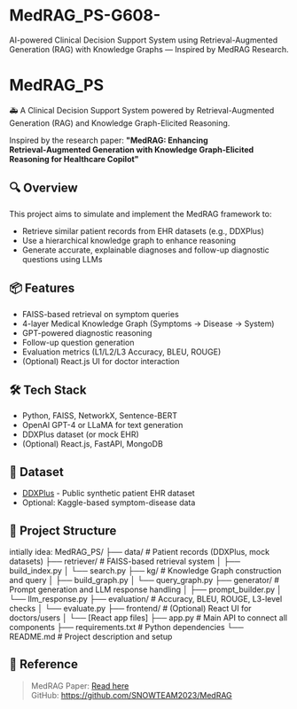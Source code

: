 # MedRAG_PS-G608-
AI-powered Clinical Decision Support System using Retrieval-Augmented Generation (RAG) with Knowledge Graphs — Inspired by MedRAG Research.
# MedRAG_PS

🚑 A Clinical Decision Support System powered by Retrieval-Augmented Generation (RAG) and Knowledge Graph-Elicited Reasoning.

Inspired by the research paper:
**"MedRAG: Enhancing Retrieval‑Augmented Generation with Knowledge Graph‑Elicited Reasoning for Healthcare Copilot"**

## 🔍 Overview

This project aims to simulate and implement the MedRAG framework to:

- Retrieve similar patient records from EHR datasets (e.g., DDXPlus)
- Use a hierarchical knowledge graph to enhance reasoning
- Generate accurate, explainable diagnoses and follow-up diagnostic questions using LLMs

## 📦 Features

- FAISS-based retrieval on symptom queries
- 4-layer Medical Knowledge Graph (Symptoms → Disease → System)
- GPT-powered diagnostic reasoning
- Follow-up question generation
- Evaluation metrics (L1/L2/L3 Accuracy, BLEU, ROUGE)
- (Optional) React.js UI for doctor interaction

## 🛠️ Tech Stack

- Python, FAISS, NetworkX, Sentence-BERT
- OpenAI GPT-4 or LLaMA for text generation
- DDXPlus dataset (or mock EHR)
- (Optional) React.js, FastAPI, MongoDB

## 🧠 Dataset

- [DDXPlus](https://github.com/SNOWTEAM2023/MedRAG) - Public synthetic patient EHR dataset
- Optional: Kaggle-based symptom-disease data

## 📂 Project Structure
intially idea:
MedRAG_PS/
├── data/                 # Patient records (DDXPlus, mock datasets)
├── retriever/            # FAISS-based retrieval system
│   ├── build_index.py
│   └── search.py
├── kg/                   # Knowledge Graph construction and query
│   ├── build_graph.py
│   └── query_graph.py
├── generator/            # Prompt generation and LLM response handling
│   ├── prompt_builder.py
│   └── llm_response.py
├── evaluation/           # Accuracy, BLEU, ROUGE, L3-level checks
│   └── evaluate.py
├── frontend/             # (Optional) React UI for doctors/users
│   └── [React app files]
├── app.py                # Main API to connect all components
├── requirements.txt      # Python dependencies
└── README.md             # Project description and setup

## 📄 Reference

> MedRAG Paper: [Read here](https://drive.google.com/file/d/1qLFDKiVoNbrbNYo3uKPYdJaNsMLHdjlH/view?usp=sharing)  
> GitHub: https://github.com/SNOWTEAM2023/MedRAG
